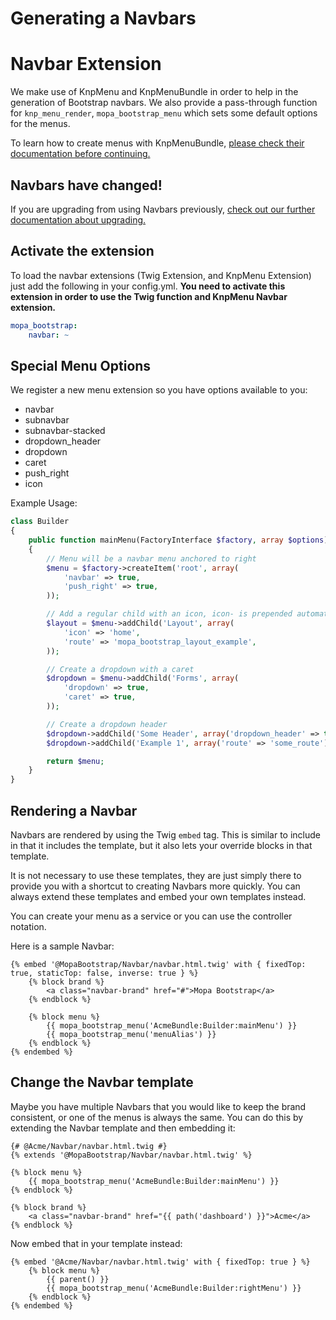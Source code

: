Generating a Navbars
====================

# Navbar Extension

We make use of KnpMenu and KnpMenuBundle in order to help in the generation of
Bootstrap navbars. We also provide a pass-through function for `knp_menu_render`,
`mopa_bootstrap_menu` which sets some default options for the menus.

To learn how to create menus with KnpMenuBundle, [please check their documentation
before continuing.](https://github.com/KnpLabs/KnpMenuBundle)

## Navbars have changed!

If you are upgrading from using Navbars previously, [check out our further
documentation about upgrading.](navbar-upgrade.md)

## Activate the extension

To load the navbar extensions (Twig Extension, and KnpMenu Extension) just add the
following in your config.yml. **You need to activate this extension in order
to use the Twig function and KnpMenu Navbar extension.**

``` yaml
mopa_bootstrap:
    navbar: ~
```

## Special Menu Options

We register a new menu extension so you have options available to you:

- navbar
- subnavbar
- subnavbar-stacked
- dropdown_header
- dropdown
- caret
- push_right
- icon

Example Usage:

``` php
class Builder
{
    public function mainMenu(FactoryInterface $factory, array $options)
    {
        // Menu will be a navbar menu anchored to right
        $menu = $factory->createItem('root', array(
            'navbar' => true,
            'push_right' => true,
        ));

        // Add a regular child with an icon, icon- is prepended automatically
        $layout = $menu->addChild('Layout', array(
            'icon' => 'home',
            'route' => 'mopa_bootstrap_layout_example',
        ));

        // Create a dropdown with a caret
        $dropdown = $menu->addChild('Forms', array(
            'dropdown' => true,
            'caret' => true,
        ));

        // Create a dropdown header
        $dropdown->addChild('Some Header', array('dropdown_header' => true));
        $dropdown->addChild('Example 1', array('route' => 'some_route'));

        return $menu;
    }
}
```

## Rendering a Navbar

Navbars are rendered by using the Twig `embed` tag. This is similar to include
in that it includes the template, but it also lets your override blocks in that
template.

It is not necessary to use these templates, they are just simply there to provide
you with a shortcut to creating Navbars more quickly. You can always extend these
templates and embed your own templates instead.

You can create your menu as a service or you can use the controller notation.

Here is a sample Navbar:

``` jinja
{% embed '@MopaBootstrap/Navbar/navbar.html.twig' with { fixedTop: true, staticTop: false, inverse: true } %}
    {% block brand %}
        <a class="navbar-brand" href="#">Mopa Bootstrap</a>
    {% endblock %}

    {% block menu %}
        {{ mopa_bootstrap_menu('AcmeBundle:Builder:mainMenu') }}
        {{ mopa_bootstrap_menu('menuAlias') }}
    {% endblock %}
{% endembed %}
```

## Change the Navbar template

Maybe you have multiple Navbars that you would like to keep the brand consistent,
or one of the menus is always the same. You can do this by extending the Navbar
template and then embedding it:

``` jinja
{# @Acme/Navbar/navbar.html.twig #}
{% extends '@MopaBootstrap/Navbar/navbar.html.twig' %}

{% block menu %}
    {{ mopa_bootstrap_menu('AcmeBundle:Builder:mainMenu') }}
{% endblock %}

{% block brand %}
    <a class="navbar-brand" href="{{ path('dashboard') }}">Acme</a>
{% endblock %}
```

Now embed that in your template instead:

``` jinja
{% embed '@Acme/Navbar/navbar.html.twig' with { fixedTop: true } %}
    {% block menu %}
        {{ parent() }}
        {{ mopa_bootstrap_menu('AcmeBundle:Builder:rightMenu') }}
    {% endblock %}
{% endembed %}
```
